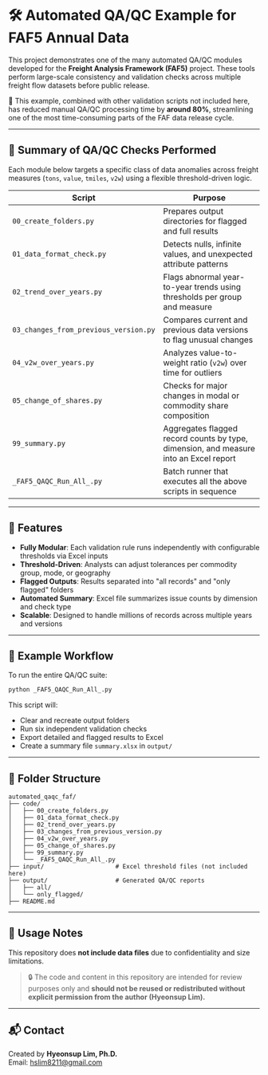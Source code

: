 # 🛠️ Automated QA/QC Example for FAF5 Annual Data

This project demonstrates one of the many automated QA/QC modules developed for the **Freight Analysis Framework (FAF5)** project. These tools perform large-scale consistency and validation checks across multiple freight flow datasets before public release.

🧠 This example, combined with other validation scripts not included here, has reduced manual QA/QC processing time by **around 80%**, streamlining one of the most time-consuming parts of the FAF data release cycle.

---

## 🧾 Summary of QA/QC Checks Performed

Each module below targets a specific class of data anomalies across freight measures (`tons`, `value`, `tmiles`, `v2w`) using a flexible threshold-driven logic.

| Script | Purpose |
|--------|---------|
| `00_create_folders.py` | Prepares output directories for flagged and full results |
| `01_data_format_check.py` | Detects nulls, infinite values, and unexpected attribute patterns |
| `02_trend_over_years.py` | Flags abnormal year-to-year trends using thresholds per group and measure |
| `03_changes_from_previous_version.py` | Compares current and previous data versions to flag unusual changes |
| `04_v2w_over_years.py` | Analyzes value-to-weight ratio (`v2w`) over time for outliers |
| `05_change_of_shares.py` | Checks for major changes in modal or commodity share composition |
| `99_summary.py` | Aggregates flagged record counts by type, dimension, and measure into an Excel report |
| `_FAF5_QAQC_Run_All_.py` | Batch runner that executes all the above scripts in sequence |

---

## 🧩 Features

- **Fully Modular**: Each validation rule runs independently with configurable thresholds via Excel inputs
- **Threshold-Driven**: Analysts can adjust tolerances per commodity group, mode, or geography
- **Flagged Outputs**: Results separated into "all records" and "only flagged" folders
- **Automated Summary**: Excel file summarizes issue counts by dimension and check type
- **Scalable**: Designed to handle millions of records across multiple years and versions

---

## 🔄 Example Workflow

To run the entire QA/QC suite:

```bash
python _FAF5_QAQC_Run_All_.py
```

This script will:
- Clear and recreate output folders
- Run six independent validation checks
- Export detailed and flagged results to Excel
- Create a summary file `summary.xlsx` in `output/`

---

## 📂 Folder Structure

```
automated_qaqc_faf/
├── code/
│   ├── 00_create_folders.py
│   ├── 01_data_format_check.py
│   ├── 02_trend_over_years.py
│   ├── 03_changes_from_previous_version.py
│   ├── 04_v2w_over_years.py
│   ├── 05_change_of_shares.py
│   ├── 99_summary.py
│   └── _FAF5_QAQC_Run_All_.py
├── input/                    # Excel threshold files (not included here)
├── output/                   # Generated QA/QC reports
│   ├── all/
│   └── only_flagged/
├── README.md
```

---

## 🚀 Usage Notes

This repository does **not include data files** due to confidentiality and size limitations.

> 🔒 The code and content in this repository are intended for review purposes only and **should not be reused or redistributed without explicit permission from the author (Hyeonsup Lim).**

---

## 📬 Contact

Created by **Hyeonsup Lim, Ph.D.**  
Email: hslim8211@gmail.com  
